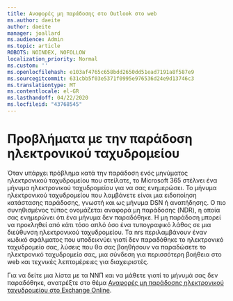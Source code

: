 ```yaml
---
title: Αναφορές μη παράδοσης στο Outlook στο web
ms.author: daeite
author: daeite
manager: joallard
ms.audience: Admin
ms.topic: article
ROBOTS: NOINDEX, NOFOLLOW
localization_priority: Normal
ms.custom: ''
ms.openlocfilehash: e103af4765c658bdd2650dd51ead7191a8f587e9
ms.sourcegitcommit: 631cbb5f03e5371f0995e976536d24e9d13746c3
ms.translationtype: MT
ms.contentlocale: el-GR
ms.lasthandoff: 04/22/2020
ms.locfileid: "43768545"
---
```

# <a name="issues-with-email-delivery"></a>Προβλήματα με την παράδοση ηλεκτρονικού ταχυδρομείου

Όταν υπάρχει πρόβλημα κατά την παράδοση ενός μηνύματος ηλεκτρονικού ταχυδρομείου που στείλατε, το Microsoft 365 στέλνει ένα μήνυμα ηλεκτρονικού ταχυδρομείου για να σας ενημερώσει. Το μήνυμα ηλεκτρονικού ταχυδρομείου που λαμβάνετε είναι μια ειδοποίηση κατάστασης παράδοσης, γνωστή και ως μήνυμα DSN ή αναπήδησης. Ο πιο συνηθισμένος τύπος ονομάζεται αναφορά μη παράδοσης (NDR), η οποία σας ενημερώνει ότι ένα μήνυμα δεν παραδόθηκε. Η μη παράδοση μπορεί να προκληθεί από κάτι τόσο απλό όσο ένα τυπογραφικό λάθος σε μια διεύθυνση ηλεκτρονικού ταχυδρομείου. Τα nrs περιλαμβάνουν έναν κωδικό σφάλματος που υποδεικνύει γιατί δεν παραδόθηκε το ηλεκτρονικό ταχυδρομείο σας, λύσεις που θα σας βοηθήσουν να παραδώσετε το ηλεκτρονικό ταχυδρομείο σας, μια σύνδεση για περισσότερη βοήθεια στο web και τεχνικές λεπτομέρειες για διαχειριστές.

Για να δείτε μια λίστα με τα ΝΝΠ και να μάθετε γιατί το μήνυμά σας δεν παραδόθηκε, ανατρέξτε στο θέμα [Αναφορές μη παράδοσης ηλεκτρονικού ταχυδρομείου στο Exchange Online](https://docs.microsoft.com/exchange/mail-flow-best-practices/non-delivery-reports-in-exchange-online/non-delivery-reports-in-exchange-online).
